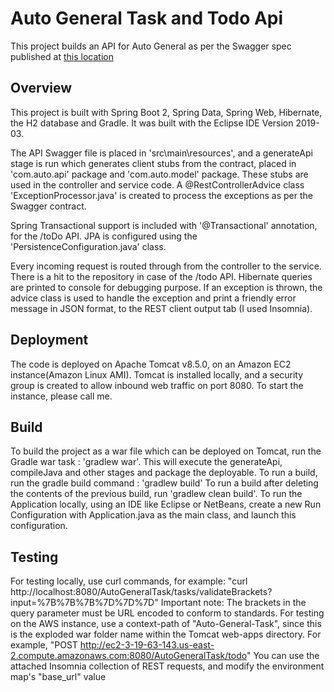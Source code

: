 # Auto General Task and Todo Api

This project builds an API for Auto General as per the Swagger spec published at [this location](https://join.autogeneral.com.au/swagger-ui/?url=/swagger.json)

## Overview

This project is built with Spring Boot 2, Spring Data, Spring Web, Hibernate, the H2 database and Gradle. It was built with the Eclipse IDE Version 2019-03.

The API Swagger file is placed in 'src\main\resources', and a generateApi stage is run which generates client stubs from the contract, placed in 'com.auto.api' package and 'com.auto.model' package. These stubs are used in the controller and service code. A @RestControllerAdvice class 'ExceptionProcessor.java' is created to process the exceptions as per the Swagger contract.

Spring Transactional support is included with '@Transactional' annotation, for the /toDo API. JPA is configured using the 'PersistenceConfiguration.java' class.

Every incoming request is routed through from the controller to the service. There is a hit to the repository in case of the /todo API. Hibernate queries are printed to console for debugging purpose. If an exception is thrown, the advice class is used to handle the exception and print a friendly error message in JSON format, to the REST client output tab (I used Insomnia).

## Deployment
The code is deployed on Apache Tomcat v8.5.0, on an Amazon EC2 instance(Amazon Linux AMI). Tomcat is installed locally, and a security group is created to allow inbound web traffic on port 8080. To start the instance, please call me.

## Build
To build the project as a war file which can be deployed on Tomcat, run the Gradle war task : 'gradlew war'. This will execute the generateApi, compileJava and other stages and package the deployable.
To run a build, run the gradle build command : 'gradlew build'
To run a build after deleting the contents of the previous build, run 'gradlew clean build'.
To run the Application locally, using an IDE like Eclipse or NetBeans, create a new Run Configuration with Application.java as the main class, and launch this configuration.

## Testing
For testing locally, use curl commands, for example: "curl http://localhost:8080/AutoGeneralTask/tasks/validateBrackets?input=%7B%7B%7B%7D%7D%7D"
Important note: The brackets in the query parameter must be URL encoded to conform to standards.
For testing on the AWS instance, use a context-path of "Auto-General-Task", since this is the exploded war folder name within the Tomcat web-apps directory.
For example, "POST http://ec2-3-19-63-143.us-east-2.compute.amazonaws.com:8080/AutoGeneralTask/todo"
You can use the attached Insomnia collection of REST requests, and modify the environment map's "base_url" value
